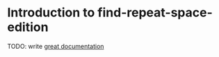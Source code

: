 # Introduction to find-repeat-space-edition

TODO: write [great documentation](http://jacobian.org/writing/what-to-write/)
